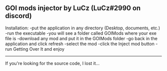 
GOI mods injector by LuCz (LuCz#2990 on discord)
---------------------------------------------------------------------

Installation:
-put the application in any directory
(Desktop, documents, etc.)
-run the executable
-you will see a folder called GOIMods where your exe file is
-download any mod and put it in the GOIMods folder
-go back in the application and click refresh
-select the mod
-click the Inject mod button
-run Getting Over It and enjoy

-----------------------------------------------------------------------

If you're looking for the source code, I lost it...
